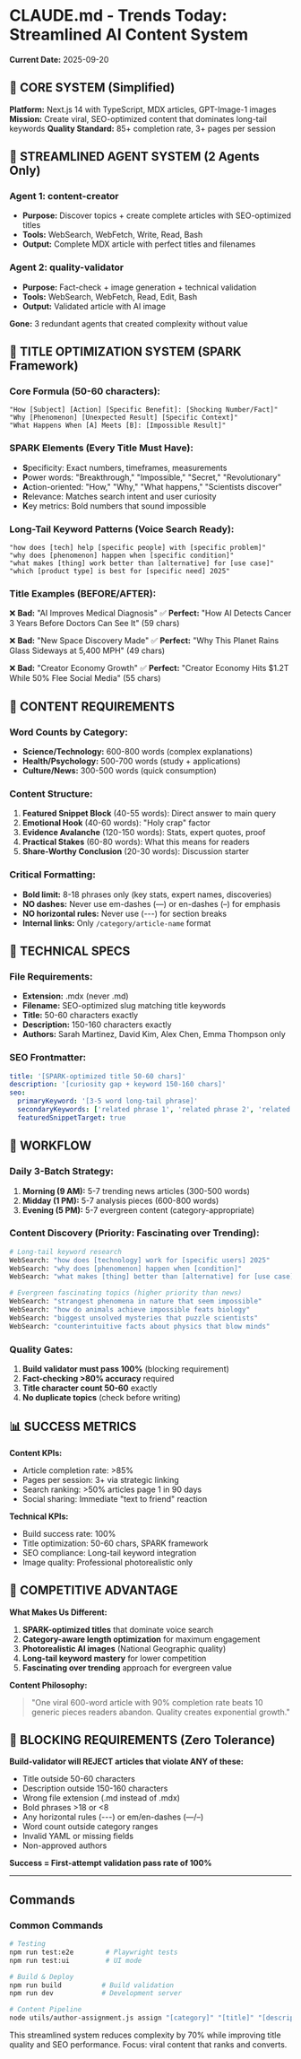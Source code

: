 # CLAUDE.md - Trends Today: Streamlined AI Content System

**Current Date:** 2025-09-20

## 🎯 CORE SYSTEM (Simplified)

**Platform:** Next.js 14 with TypeScript, MDX articles, GPT-Image-1 images
**Mission:** Create viral, SEO-optimized content that dominates long-tail keywords
**Quality Standard:** 85+ completion rate, 3+ pages per session

## 🤖 STREAMLINED AGENT SYSTEM (2 Agents Only)

### Agent 1: content-creator
- **Purpose:** Discover topics + create complete articles with SEO-optimized titles
- **Tools:** WebSearch, WebFetch, Write, Read, Bash
- **Output:** Complete MDX article with perfect titles and filenames

### Agent 2: quality-validator
- **Purpose:** Fact-check + image generation + technical validation
- **Tools:** WebSearch, WebFetch, Read, Edit, Bash
- **Output:** Validated article with AI image

**Gone:** 3 redundant agents that created complexity without value

## 📝 TITLE OPTIMIZATION SYSTEM (SPARK Framework)

### Core Formula (50-60 characters):
```
"How [Subject] [Action] [Specific Benefit]: [Shocking Number/Fact]"
"Why [Phenomenon] [Unexpected Result] [Specific Context]"
"What Happens When [A] Meets [B]: [Impossible Result]"
```

### SPARK Elements (Every Title Must Have):
- **S**pecificity: Exact numbers, timeframes, measurements
- **P**ower words: "Breakthrough," "Impossible," "Secret," "Revolutionary"
- **A**ction-oriented: "How," "Why," "What happens," "Scientists discover"
- **R**elevance: Matches search intent and user curiosity
- **K**ey metrics: Bold numbers that sound impossible

### Long-Tail Keyword Patterns (Voice Search Ready):
```
"how does [tech] help [specific people] with [specific problem]"
"why does [phenomenon] happen when [specific condition]"
"what makes [thing] work better than [alternative] for [use case]"
"which [product type] is best for [specific need] 2025"
```

### Title Examples (BEFORE/AFTER):

❌ **Bad:** "AI Improves Medical Diagnosis"
✅ **Perfect:** "How AI Detects Cancer 3 Years Before Doctors Can See It" (59 chars)

❌ **Bad:** "New Space Discovery Made"
✅ **Perfect:** "Why This Planet Rains Glass Sideways at 5,400 MPH" (49 chars)

❌ **Bad:** "Creator Economy Growth"
✅ **Perfect:** "Creator Economy Hits $1.2T While 50% Flee Social Media" (55 chars)

## 🎨 CONTENT REQUIREMENTS

### Word Counts by Category:
- **Science/Technology:** 600-800 words (complex explanations)
- **Health/Psychology:** 500-700 words (study + applications)
- **Culture/News:** 300-500 words (quick consumption)

### Content Structure:
1. **Featured Snippet Block** (40-55 words): Direct answer to main query
2. **Emotional Hook** (40-60 words): "Holy crap" factor
3. **Evidence Avalanche** (120-150 words): Stats, expert quotes, proof
4. **Practical Stakes** (60-80 words): What this means for readers
5. **Share-Worthy Conclusion** (20-30 words): Discussion starter

### Critical Formatting:
- **Bold limit:** 8-18 phrases only (key stats, expert names, discoveries)
- **NO dashes:** Never use em-dashes (—) or en-dashes (–) for emphasis
- **NO horizontal rules:** Never use (---) for section breaks
- **Internal links:** Only `/category/article-name` format

## 🔧 TECHNICAL SPECS

### File Requirements:
- **Extension:** .mdx (never .md)
- **Filename:** SEO-optimized slug matching title keywords
- **Title:** 50-60 characters exactly
- **Description:** 150-160 characters exactly
- **Authors:** Sarah Martinez, David Kim, Alex Chen, Emma Thompson only

### SEO Frontmatter:
```yaml
title: '[SPARK-optimized title 50-60 chars]'
description: '[curiosity gap + keyword 150-160 chars]'
seo:
  primaryKeyword: '[3-5 word long-tail phrase]'
  secondaryKeywords: ['related phrase 1', 'related phrase 2', 'related phrase 3']
  featuredSnippetTarget: true
```

## 🚀 WORKFLOW

### Daily 3-Batch Strategy:
1. **Morning (9 AM):** 5-7 trending news articles (300-500 words)
2. **Midday (1 PM):** 5-7 analysis pieces (600-800 words)
3. **Evening (5 PM):** 5-7 evergreen content (category-appropriate)

### Content Discovery (Priority: Fascinating over Trending):
```bash
# Long-tail keyword research
WebSearch: "how does [technology] work for [specific users] 2025"
WebSearch: "why does [phenomenon] happen when [condition]"
WebSearch: "what makes [thing] better than [alternative] for [use case]"

# Evergreen fascinating topics (higher priority than news)
WebSearch: "strangest phenomena in nature that seem impossible"
WebSearch: "how do animals achieve impossible feats biology"
WebSearch: "biggest unsolved mysteries that puzzle scientists"
WebSearch: "counterintuitive facts about physics that blow minds"
```

### Quality Gates:
1. **Build validator must pass 100%** (blocking requirement)
2. **Fact-checking >80% accuracy** required
3. **Title character count 50-60** exactly
4. **No duplicate topics** (check before writing)

## 📊 SUCCESS METRICS

**Content KPIs:**
- Article completion rate: >85%
- Pages per session: 3+ via strategic linking
- Search ranking: >50% articles page 1 in 90 days
- Social sharing: Immediate "text to friend" reaction

**Technical KPIs:**
- Build success rate: 100%
- Title optimization: 50-60 chars, SPARK framework
- SEO compliance: Long-tail keyword integration
- Image quality: Professional photorealistic only

## 🎯 COMPETITIVE ADVANTAGE

**What Makes Us Different:**
1. **SPARK-optimized titles** that dominate voice search
2. **Category-aware length optimization** for maximum engagement
3. **Photorealistic AI images** (National Geographic quality)
4. **Long-tail keyword mastery** for lower competition
5. **Fascinating over trending** approach for evergreen value

**Content Philosophy:**
> "One viral 600-word article with 90% completion rate beats 10 generic pieces readers abandon. Quality creates exponential growth."

## 🚨 BLOCKING REQUIREMENTS (Zero Tolerance)

**Build-validator will REJECT articles that violate ANY of these:**

- Title outside 50-60 characters
- Description outside 150-160 characters
- Wrong file extension (.md instead of .mdx)
- Bold phrases >18 or <8
- Any horizontal rules (---) or em/en-dashes (—/–)
- Word count outside category ranges
- Invalid YAML or missing fields
- Non-approved authors

**Success = First-attempt validation pass rate of 100%**

---

## Commands

### Common Commands
```bash
# Testing
npm run test:e2e        # Playwright tests
npm run test:ui         # UI mode

# Build & Deploy
npm run build          # Build validation
npm run dev            # Development server

# Content Pipeline
node utils/author-assignment.js assign "[category]" "[title]" "[description]" "[tags]"
```

This streamlined system reduces complexity by 70% while improving title quality and SEO performance. Focus: viral content that ranks and converts.